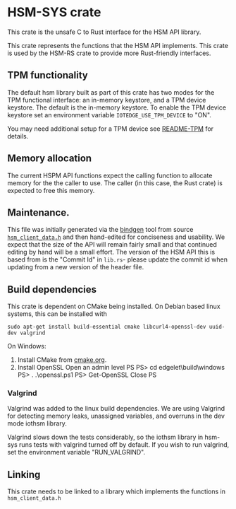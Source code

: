 # HSM-SYS crate

This crate is the unsafe C to Rust interface for the HSM API library.

This crate represents the functions that the HSM API implements. This crate is 
used by the HSM-RS crate to provide more Rust-friendly interfaces.

## TPM functionality

The default hsm library built as part of this crate has two modes for the TPM functional interface: 
an in-memory keystore, and a TPM device keystore.  The default is the in-memory keystore. To enable 
the TPM device keystore set an environment variable `IOTEDGE_USE_TPM_DEVICE` to "ON".

You may need additional setup for a TPM device see [README-TPM](README-TPM.md) for details.

## Memory allocation

The current HSPM API functions expect the calling function to allocate 
memory for the the caller to use.  The caller (in this case, the Rust crate) is 
expected to free this memory. 

## Maintenance.

This file was initially generated via the 
[bindgen](https://rust-lang-nursery.github.io/rust-bindgen/) tool from 
source [`hsm_client_data.h`](https://github.com/Azure/azure-iot-hsm-c/inc/hsm_client_data.h) 
and then hand-edited for conciseness and usability. We expect that the size of 
the API will remain fairly small and that continued editing by hand will be a 
small effort. The version of the HSM API this is based from is the "Commit Id" 
in `lib.rs`- please update the commit id when updating from a new version of 
the header file.

## Build dependencies

This crate is dependent on CMake being installed. On Debian based linux systems, 
this can be installed with 

```
sudo apt-get install build-essential cmake libcurl4-openssl-dev uuid-dev valgrind
```

On Windows:
1) Install CMake from [cmake.org](https://cmake.org/).
2) Install OpenSSL
    Open an admin level PS
    PS> cd edgelet\build\windows
    PS> . .\openssl.ps1
    PS> Get-OpenSSL
    Close PS


### Valgrind

Valgrind was added to the linux build dependencies. We are using Valgrind for detecting 
memory leaks, unassigned variables, and overruns in the dev mode iothsm library.

Valgrind slows down the tests considerably, so the iothsm library in hsm-sys runs tests with 
valgrind turned off by default.  If you wish to run valgrind, set the 
environment variable "RUN_VALGRIND".

## Linking

This crate needs to be linked to a library which implements the functions in 
`hsm_client_data.h`
